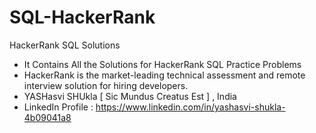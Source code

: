 # SQL-HackerRank
HackerRank SQL Solutions
  *  It Contains All the Solutions for HackerRank SQL Practice Problems  
  *  HackerRank is the market-leading technical assessment and remote interview solution for hiring developers.
  *  YASHasvi SHUkla
     [ Sic Mundus Creatus Est ] , India
  *  LinkedIn Profile : https://www.linkedin.com/in/yashasvi-shukla-4b09041a8
